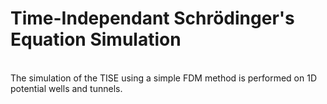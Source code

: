 # Time-Independant Schr&#246;dinger's Equation Simulation
<br>
The simulation of the TISE using a simple FDM method is performed on 1D potential wells and tunnels.<br>
